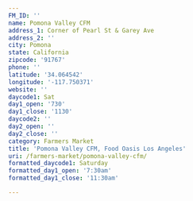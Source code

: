 ```yaml
---
FM_ID: ''
name: Pomona Valley CFM
address_1: Corner of Pearl St & Garey Ave
address_2: ''
city: Pomona
state: California
zipcode: '91767'
phone: ''
latitude: '34.064542'
longitude: '-117.750371'
website: ''
daycode1: Sat
day1_open: '730'
day1_close: '1130'
daycode2: ''
day2_open: ''
day2_close: ''
category: Farmers Market
title: 'Pomona Valley CFM, Food Oasis Los Angeles'
uri: /farmers-market/pomona-valley-cfm/
formatted_daycode1: Saturday
formatted_day1_open: '7:30am'
formatted_day1_close: '11:30am'

---
```

